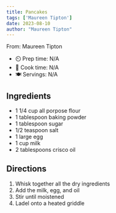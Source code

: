 ```yaml
---
title: Pancakes
tags: ['Maureen Tipton']
date: 2023-08-10
author: "Maureen Tipton"
---
```

From: Maureen Tipton

- ⏲️ Prep time: N/A
- 🍳 Cook time: N/A
- 🍽️ Servings: N/A

## Ingredients

- 1 1/4 cup all porpose flour
- 1 tablespoon baking powder
- 1 tablespoon sugar
- 1/2 teaspoon salt
- 1 large egg
- 1 cup milk
- 2 tablespoons crisco oil

## Directions

1. Whisk together all the dry ingredients
2. Add the milk, egg, and oil
3. Stir until moistened
4. Ladel onto a heated griddle
